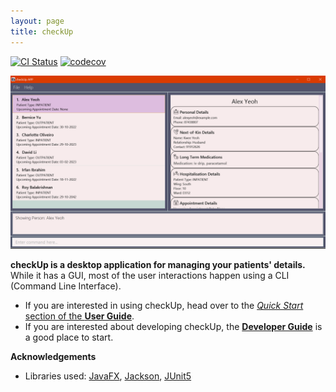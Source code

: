 ```yaml
---
layout: page
title: checkUp
---
```


[![CI Status](https://github.com/AY2223S1-CS2103T-W16-3/tp/workflows/Java%20CI/badge.svg)](https://github.com/AY2223S1-CS2103T-W16-3/tp/actions)
[![codecov](https://codecov.io/gh/AY2223S1-CS2103T-W16-3/tp/branch/master/graph/badge.svg?token=KXLMFZTCKN)](https://codecov.io/gh/AY2223S1-CS2103T-W16-3/tp)

![Ui](images/ug-images/Ui.png)

**checkUp is a desktop application for managing your patients' details.** While it has a GUI, most of the user interactions happen using a CLI (Command Line Interface).

* If you are interested in using checkUp, head over to the [_Quick Start_ section of the **User Guide**](UserGuide.html#quick-start).
* If you are interested about developing checkUp, the [**Developer Guide**](DeveloperGuide.html) is a good place to start.


**Acknowledgements**

* Libraries used: [JavaFX](https://openjfx.io/), [Jackson](https://github.com/FasterXML/jackson), [JUnit5](https://github.com/junit-team/junit5)
